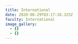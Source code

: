 ```yaml
---
title: International
date: 2020-06-29T03:17:18.325Z
faculty: International
image_gallery:
  - {}
  - {}
---
```

